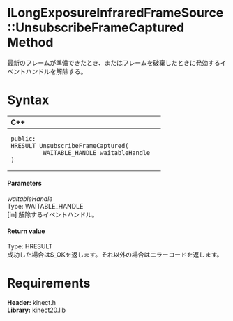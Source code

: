 ILongExposureInfraredFrameSource::UnsubscribeFrameCaptured Method  
=================================================================  

最新のフレームが準備できたとき、またはフレームを破棄したときに発効するイベントハンドルを解除する。 <span id="syntaxSection"></span>

Syntax  
======  

<table>
<colgroup>
<col width="100%" />
</colgroup>
<thead>
<tr class="header">
<th align="left">C++</th>
</tr>
</thead>
<tbody>
<tr class="odd">
<td align="left"><pre><code>public:  
HRESULT UnsubscribeFrameCaptured(  
         WAITABLE_HANDLE waitableHandle  
)</code></pre></td>
</tr>
</tbody>
</table>

<span id="ID4EG"></span>
#### Parameters  

*waitableHandle*    
Type: WAITABLE\_HANDLE  
[in] 解除するイベントハンドル。  

<span id="ID4EP"></span>
#### Return value  

Type: HRESULT  
成功した場合はS\_OKを返します。それ以外の場合はエラーコードを返します。  

<span id="requirements"></span>

Requirements  
============  

**Header:** kinect.h  
**Library:** kinect20.lib  



<!--Please do not edit the data in the comment block below.-->
<!--
TOCTitle : UnsubscribeFrameCaptured Method
RLTitle : ILongExposureInfraredFrameSource::UnsubscribeFrameCaptured Method
KeywordK : UnsubscribeFrameCaptured method
KeywordK : ILongExposureInfraredFrameSource::UnsubscribeFrameCaptured method
KeywordF : ILongExposureInfraredFrameSource::UnsubscribeFrameCaptured
KeywordF : UnsubscribeFrameCaptured
KeywordF : Microsoft.Kinect.kinect.ILongExposureInfraredFrameSource.UnsubscribeFrameCaptured(WAITABLE_HANDLE)
KeywordA : M:Microsoft.Kinect.kinect.ILongExposureInfraredFrameSource.UnsubscribeFrameCaptured(WAITABLE_HANDLE)
AssetID : M:Microsoft.Kinect.kinect.ILongExposureInfraredFrameSource.UnsubscribeFrameCaptured(WAITABLE_HANDLE)
Locale : en-us
CommunityContent : 1
APIType : Managed
APILocation : 
APIName : Microsoft.Kinect.kinect.ILongExposureInfraredFrameSource::UnsubscribeFrameCaptured
TargetOS : Windows
TopicType : kbSyntax
DevLang : C++
DocSet : K4Wv2
ProjType : K4Wv2Proj
Technology : Kinect for Windows
Product : Kinect for Windows SDK v2
productversion : 20
-->
